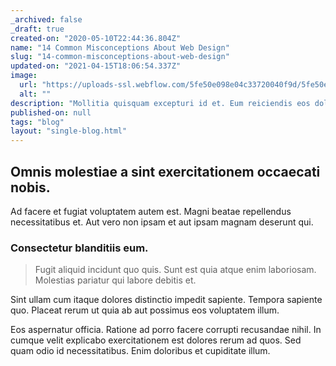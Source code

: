 ```yaml
---
_archived: false
_draft: true
created-on: "2020-05-10T22:44:36.804Z"
name: "14 Common Misconceptions About Web Design"
slug: "14-common-misconceptions-about-web-design"
updated-on: "2021-04-15T18:06:54.337Z"
image:
  url: "https://uploads-ssl.webflow.com/5fe50e098e04c33720040f9d/5fe50e098e04c31047040fd1_1589150671763-image9.jpg"
  alt: ""
description: "Mollitia quisquam excepturi id et. Eum reiciendis eos dolores nam nam alias quasi volupta"
published-on: null
tags: "blog"
layout: "single-blog.html"
---
```


Omnis molestiae a sint exercitationem occaecati nobis.
------------------------------------------------------

Ad facere et fugiat voluptatem autem est. Magni beatae repellendus necessitatibus et. Aut vero non ipsam et aut ipsam magnam deserunt qui.

### Consectetur blanditiis eum.

> Fugit aliquid incidunt quo quis. Sunt est quia atque enim laboriosam. Molestias pariatur qui labore debitis et.

Sint ullam cum itaque dolores distinctio impedit sapiente. Tempora sapiente quo. Placeat rerum ut quia ab aut possimus eos voluptatem illum.

Eos aspernatur officia. Ratione ad porro facere corrupti recusandae nihil. In cumque velit explicabo exercitationem est dolores rerum ad quos. Sed quam odio id necessitatibus. Enim doloribus et cupiditate illum.
